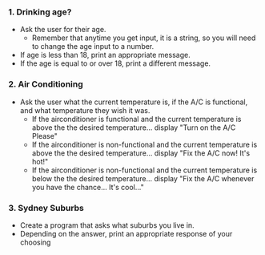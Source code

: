 ### 1. Drinking age?
- Ask the user for their age.
    - Remember that anytime you get input, it is a string, so you will need to change the age input to a number.
- If age is less than 18, print an appropriate message. 
- If the age is equal to or over 18, print a different message.


### 2. Air Conditioning
- Ask the user what the current temperature is, if the A/C is functional, and what temperature they wish it was.
    - If the airconditioner is functional and the current temperature is above the the desired temperature... display "Turn on the A/C Please"
    - If the airconditioner is non-functional and the current temperature is above the the desired temperature... display "Fix the A/C now!  It's hot!"
    - If the airconditioner is non-functional and the current temperature is below the the desired temperature... display "Fix the A/C whenever you have the chance...  It's cool..."


### 3. Sydney Suburbs
- Create a program that asks what suburbs you live in.
- Depending on the answer, print an appropriate response of your choosing